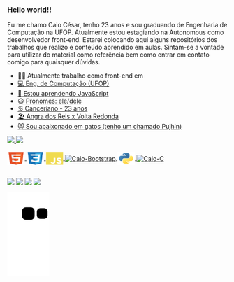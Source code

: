 ### Hello world!! 

Eu me chamo Caio César, tenho 23 anos e sou graduando de Engenharia de Computação na UFOP. Atualmente estou estagiando na Autonomous como desenvolvedor front-end. Estarei colocando aqui alguns repositórios dos trabalhos que realizo e conteúdo aprendido em aulas. Sintam-se a vontade para utilizar do material como referência bem como entrar em contato comigo para quaisquer dúvidas.

- 👨‍💻 Atualmente trabalho como front-end em <a href="https://goautonomous.com.br">
- 💻 Eng. de Computação (UFOP)
- 🌱 Estou aprendendo JavaScript
- 😃 Pronomes: ele/dele
- ♋ Canceriano - 23 anos
- 🏖️ Angra dos Reis x Volta Redonda
- 😻 Sou apaixonado em gatos (tenho um chamado Pujhin)

<div>
  <a href="https://github.com/caiocrangell">
  <img height="180em" src="https://github-readme-stats.vercel.app/api?username=caiocrangell&show_icons=true&theme=dracula&include_all_commits=true&count_private=true"/>
  <img height="180em" src="https://github-readme-stats.vercel.app/api/top-langs/?username=caiocrangell&layout=compact&langs_count=7&theme=dracula"/>
</div>
  
<div style="display: inline_block"><br>
  <img align="center" alt="Caio-HTML" height="30" width="40" src="https://raw.githubusercontent.com/devicons/devicon/master/icons/html5/html5-original.svg">
  <img align="center" alt="Caio-CSS" height="30" width="40" src="https://raw.githubusercontent.com/devicons/devicon/master/icons/css3/css3-original.svg">
  <img align="center" alt="Caio-Js" height="30" width="40" src="https://raw.githubusercontent.com/devicons/devicon/master/icons/javascript/javascript-plain.svg">
  <img align="center" alt="Caio-Bootstrap" height="30" width="40" src="https://github.com/caiocrangell/devicon-master/blob/main/icons/bootstrap/bootstrap-original.svg">
  <img align="center" alt="Caio-Python" height="30" width="40" src="https://raw.githubusercontent.com/devicons/devicon/master/icons/python/python-original.svg">
  <img align="center" alt="Caio-C" height="30" width="40" src="https://github.com/caiocrangell/devicon-master/blob/main/icons/c/c-original.svg">
</div>
 
##
  
<div> 
  <a href="https://www.youtube.com/channel/UCJGtqz41yVTa5thVB0XL2Pg" target="_blank"><img src="https://img.shields.io/badge/YouTube-FF0000?style=for-the-badge&logo=youtube&logoColor=white" target="_blank"></a>
  <a href="https://www.instagram.com/caiocrangel/" target="_blank"><img src="https://img.shields.io/badge/-Instagram-%23E4405F?style=for-the-badge&logo=instagram&logoColor=white" target="_blank"></a>
  <a href = "mailto:caiocrangelluciano@gmail.com"><img src="https://img.shields.io/badge/-Gmail-%23333?style=for-the-badge&logo=gmail&logoColor=white" target="_blank"></a>
  <a href="https://www.linkedin.com/in/caio-c%C3%A9sar-rangel-1a756a1b5/" target="_blank"><img src="https://img.shields.io/badge/-LinkedIn-%230077B5?style=for-the-badge&logo=linkedin&logoColor=white" target="_blank"></a> 
 
  ![Snake animation](https://github.com/rafaballerini/rafaballerini/blob/output/github-contribution-grid-snake.svg)
 
</div>
